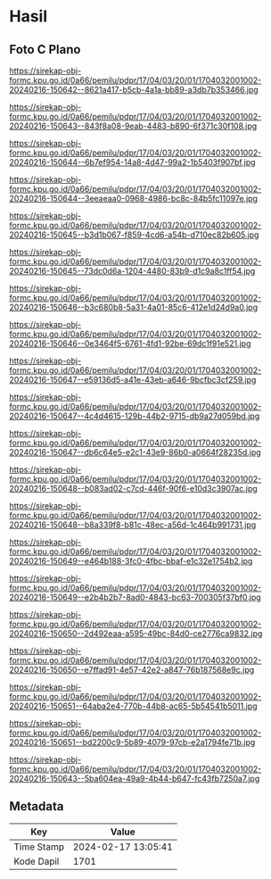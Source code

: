 # Hasil

## Foto C Plano

https://sirekap-obj-formc.kpu.go.id/0a66/pemilu/pdpr/17/04/03/20/01/1704032001002-20240216-150642--8621a417-b5cb-4a1a-bb89-a3db7b353466.jpg

https://sirekap-obj-formc.kpu.go.id/0a66/pemilu/pdpr/17/04/03/20/01/1704032001002-20240216-150643--843f8a08-9eab-4483-b890-6f371c30f108.jpg

https://sirekap-obj-formc.kpu.go.id/0a66/pemilu/pdpr/17/04/03/20/01/1704032001002-20240216-150644--6b7ef954-14a8-4d47-99a2-1b5403f907bf.jpg

https://sirekap-obj-formc.kpu.go.id/0a66/pemilu/pdpr/17/04/03/20/01/1704032001002-20240216-150644--3eeaeaa0-0968-4986-bc8c-84b5fc11097e.jpg

https://sirekap-obj-formc.kpu.go.id/0a66/pemilu/pdpr/17/04/03/20/01/1704032001002-20240216-150645--b3d1b067-f859-4cd6-a54b-d710ec82b605.jpg

https://sirekap-obj-formc.kpu.go.id/0a66/pemilu/pdpr/17/04/03/20/01/1704032001002-20240216-150645--73dc0d6a-1204-4480-83b9-d1c9a8c1ff54.jpg

https://sirekap-obj-formc.kpu.go.id/0a66/pemilu/pdpr/17/04/03/20/01/1704032001002-20240216-150646--b3c680b8-5a31-4a01-85c6-412e1d24d9a0.jpg

https://sirekap-obj-formc.kpu.go.id/0a66/pemilu/pdpr/17/04/03/20/01/1704032001002-20240216-150646--0e3464f5-6761-4fd1-92be-69dc1f91e521.jpg

https://sirekap-obj-formc.kpu.go.id/0a66/pemilu/pdpr/17/04/03/20/01/1704032001002-20240216-150647--e59136d5-a41e-43eb-a646-9bcfbc3cf259.jpg

https://sirekap-obj-formc.kpu.go.id/0a66/pemilu/pdpr/17/04/03/20/01/1704032001002-20240216-150647--4c4d4615-129b-44b2-9715-db9a27d059bd.jpg

https://sirekap-obj-formc.kpu.go.id/0a66/pemilu/pdpr/17/04/03/20/01/1704032001002-20240216-150647--db6c64e5-e2c1-43e9-86b0-a0664f28235d.jpg

https://sirekap-obj-formc.kpu.go.id/0a66/pemilu/pdpr/17/04/03/20/01/1704032001002-20240216-150648--b083ad02-c7cd-446f-90f6-e10d3c3907ac.jpg

https://sirekap-obj-formc.kpu.go.id/0a66/pemilu/pdpr/17/04/03/20/01/1704032001002-20240216-150648--b8a339f8-b81c-48ec-a56d-1c464b991731.jpg

https://sirekap-obj-formc.kpu.go.id/0a66/pemilu/pdpr/17/04/03/20/01/1704032001002-20240216-150649--e464b188-3fc0-4fbc-bbaf-e1c32e1754b2.jpg

https://sirekap-obj-formc.kpu.go.id/0a66/pemilu/pdpr/17/04/03/20/01/1704032001002-20240216-150649--e2b4b2b7-8ad0-4843-bc63-700305f37bf0.jpg

https://sirekap-obj-formc.kpu.go.id/0a66/pemilu/pdpr/17/04/03/20/01/1704032001002-20240216-150650--2d492eaa-a595-49bc-84d0-ce2776ca9832.jpg

https://sirekap-obj-formc.kpu.go.id/0a66/pemilu/pdpr/17/04/03/20/01/1704032001002-20240216-150650--e7ffad91-4e57-42e2-a847-76b187568e9c.jpg

https://sirekap-obj-formc.kpu.go.id/0a66/pemilu/pdpr/17/04/03/20/01/1704032001002-20240216-150651--64aba2e4-770b-44b8-ac65-5b54541b5011.jpg

https://sirekap-obj-formc.kpu.go.id/0a66/pemilu/pdpr/17/04/03/20/01/1704032001002-20240216-150651--bd2200c9-5b89-4079-97cb-e2a1794fe71b.jpg

https://sirekap-obj-formc.kpu.go.id/0a66/pemilu/pdpr/17/04/03/20/01/1704032001002-20240216-150643--5ba604ea-49a9-4b44-b647-fc43fb7250a7.jpg


## Metadata

| Key        | Value               |
| ---------- | ------------------- |
| Time Stamp | 2024-02-17 13:05:41 |
| Kode Dapil | 1701                |



